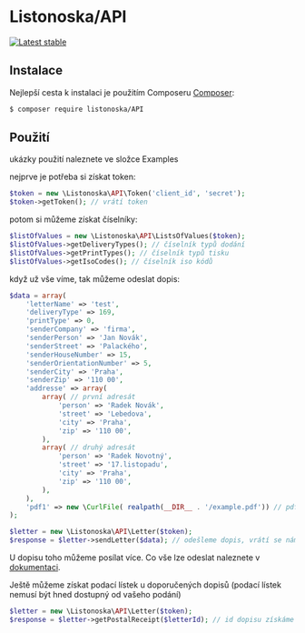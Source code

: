 Listonoska/API
======

[![Latest stable](https://img.shields.io/packagist/v/listonoska/API.svg)](https://packagist.org/packages/Listonoska/API)

Instalace
------------
Nejlepší cesta k instalaci je použitím Composeru [Composer](http://getcomposer.org/):

```sh
$ composer require listonoska/API
```

Použití
------------
ukázky použití naleznete ve složce Examples

nejprve je potřeba si získat token:

```PHP
$token = new \Listonoska\API\Token('client_id', 'secret');
$token->getToken(); // vrátí token
```

potom si můžeme získat číselníky:
```PHP
$listOfValues = new \Listonoska\API\ListsOfValues($token);
$listOfValues->getDeliveryTypes(); // číselník typů dodání
$listOfValues->getPrintTypes(); // číselník typů tisku
$listOfValues->getIsoCodes(); // číselník iso kódů
```

když už vše víme, tak můžeme odeslat dopis:
```PHP
$data = array(
    'letterName' => 'test',
    'deliveryType' => 169,
    'printType' => 0,
    'senderCompany' => 'firma',
    'senderPerson' => 'Jan Novák',
    'senderStreet' => 'Palackého',
    'senderHouseNumber' => 15,
    'senderOrientationNumber' => 5,
    'senderCity' => 'Praha',
    'senderZip' => '110 00',
    'addresse' => array( 
        array( // první adresát
            'person' => 'Radek Novák',
            'street' => 'Lebedova',
            'city' => 'Praha',
            'zip' => '110 00',
        ),
        array( // druhý adresát
            'person' => 'Radek Novotný',
            'street' => '17.listopadu',
            'city' => 'Praha',
            'zip' => '110 00',
        ),	
    ),
    'pdf1' => new \CurlFile( realpath(__DIR__ . '/example.pdf')) // pdf soubor
);

$letter = new \Listonoska\API\Letter($token); 
$response = $letter->sendLetter($data); // odešleme dopis, vrátí se nám info o odeslaném dopisu
```
U dopisu toho můžeme posílat více. Co vše lze odeslat naleznete v [dokumentaci](http://docs.listonoska.apiary.io/#reference/prace-s-dopisem/odeslani-dopisu/odeslani-dopisu).


Ještě můžeme získat podací lístek u doporučených dopisů (podací lístek nemusí být hned dostupný od vašeho podání)
```PHP
$letter = new \Listonoska\API\Letter($token); 
$response = $letter->getPostalReceipt($letterId); // id dopisu získáme z odpovědi po odeslání dopisu
```
